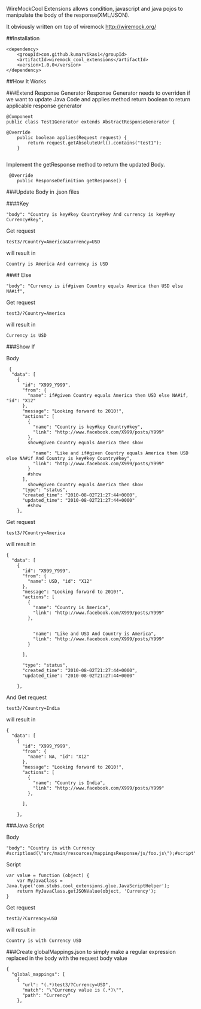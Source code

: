 WireMockCool Extensions allows condition, javascript and java pojos to manipulate the body of the response(XML/JSON).

It obviously written om top of wiremock http://wiremock.org/

##Installation
```
<dependency>
    <groupId>com.github.kumarvikas1</groupId>
    <artifactId>wiremock_cool_extensions</artifactId>
    <version>1.0.0</version>
</dependency>
```

##How It Works

###Extend Response Generator
Response Generator needs to overriden if we want to update Java Code and applies method return boolean to return applicable response generator

```
@Component
public class Test1Generator extends AbstractResponseGenerator {

@Override
    public boolean applies(Request request) {
        return request.getAbsoluteUrl().contains("test1");
    }
  
```

Implement the getResponse method to return the updated Body.

```
 @Override
    public ResponseDefinition getResponse() {
```

###Update Body in .json files

####Key
```
"body": "Country is key#key Country#key And currency is key#key Currency#key",
```
Get request 
```
test3/?Country=America&Currency=USD
```

will result in
```
Country is America And currency is USD
```

###If Else

```
"body": "Currency is if#given Country equals America then USD else NA#if",
```
Get request 
```
test3/?Country=America
```

will result in
```
Currency is USD
```

###Show If

Body
```
 {
  "data": [
    {
      "id": "X999_Y999",
      "from": {
        "name": if#given Country equals America then USD else NA#if, "id": "X12"
      },
      "message": "Looking forward to 2010!",
      "actions": [
        {
          "name": "Country is key#key Country#key",
          "link": "http://www.facebook.com/X999/posts/Y999"
        },
        show#given Country equals America then show

          "name": "Like and if#given Country equals America then USD else NA#if And Country is key#key Country#key",
          "link": "http://www.facebook.com/X999/posts/Y999"
        }
        #show
      ],
        show#given Country equals America then show
      "type": "status",
      "created_time": "2010-08-02T21:27:44+0000",
      "updated_time": "2010-08-02T21:27:44+0000"
        #show
    },
```
Get request 
```
test3/?Country=America
```

will result in
```
{
  "data": [
    {
      "id": "X999_Y999",
      "from": {
        "name": USD, "id": "X12"
      },
      "message": "Looking forward to 2010!",
      "actions": [
        {
          "name": "Country is America",
          "link": "http://www.facebook.com/X999/posts/Y999"
        },
        

          "name": "Like and USD And Country is America",
          "link": "http://www.facebook.com/X999/posts/Y999"
        }
        
      ],
        
      "type": "status",
      "created_time": "2010-08-02T21:27:44+0000",
      "updated_time": "2010-08-02T21:27:44+0000"
        
    },
```

And Get request 
```
test3/?Country=India
```
will result in
```
{
  "data": [
    {
      "id": "X999_Y999",
      "from": {
        "name": NA, "id": "X12"
      },
      "message": "Looking forward to 2010!",
      "actions": [
        {
          "name": "Country is India",
          "link": "http://www.facebook.com/X999/posts/Y999"
        },
        
      ],
        
    },
```

###Java Script

Body
```
"body": "Country is with Currency #scriptload(\"src/main/resources/mappingsResponse/js/foo.js\");#script"
```

Script
```
var value = function (object) {
    var MyJavaClass = Java.type('com.stubs.cool_extensions.glue.JavaScriptHelper');
    return MyJavaClass.getJSONValue(object, 'Currency');
}
```

Get request 
```
test3/?Currency=USD
```

will result in
```
Country is with Currency USD
```

###Create globalMappings.json to simply make a regular expression replaced in the body with the request body value

```
{
  "global_mappings": [
    {
      "url": "(.*)test3/?Currency=USD",
      "match": "\"Currency value is (.*)\"",
      "path": "Currency"
    },
```
